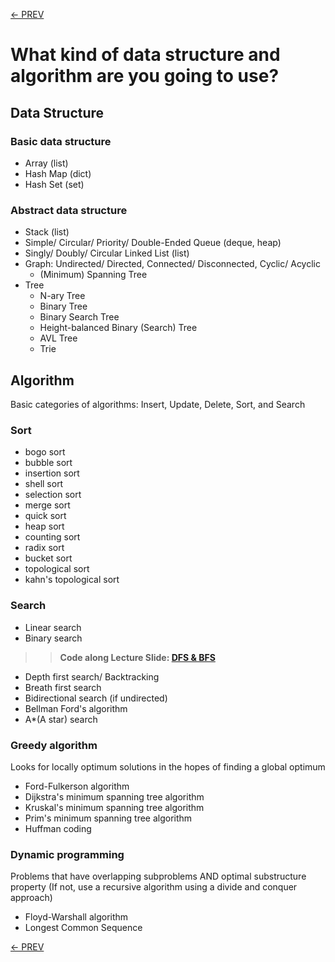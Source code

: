 [<- PREV](../README.md)

# What kind of data structure and algorithm are you going to use?
## Data Structure
### Basic data structure
- Array (list)
- Hash Map (dict)
- Hash Set (set)

### Abstract data structure
- Stack (list)
- Simple/ Circular/ Priority/ Double-Ended Queue (deque, heap)
- Singly/ Doubly/ Circular Linked List (list)
- Graph: Undirected/ Directed, Connected/ Disconnected, Cyclic/ Acyclic
  - (Minimum) Spanning Tree 
- Tree
  - N-ary Tree
  - Binary Tree
  - Binary Search Tree
  - Height-balanced Binary (Search) Tree
  - AVL Tree  
  - Trie

## Algorithm
Basic categories of algorithms: Insert, Update, Delete, Sort, and Search

### Sort
- bogo sort
- bubble sort
- insertion sort
- shell sort
- selection sort
- merge sort
- quick sort
- heap sort
- counting sort
- radix sort
- bucket sort
- topological sort
- kahn's topological sort


### Search
- Linear search
- Binary search

>> **Code along Lecture Slide: [DFS & BFS](DFS_BFS.md)**

- Depth first search/ Backtracking
- Breath first search
- Bidirectional search (if undirected)
- Bellman Ford's algorithm
- A*(A star) search

### Greedy algorithm
Looks for locally optimum solutions in the hopes of finding a global optimum
- Ford-Fulkerson algorithm
- Dijkstra's minimum spanning tree algorithm
- Kruskal's minimum spanning tree algorithm
- Prim's minimum spanning tree algorithm
- Huffman coding

### Dynamic programming
Problems that have overlapping subproblems AND optimal substructure property (If not, use a recursive algorithm using a divide and conquer approach)
- Floyd-Warshall algorithm
- Longest Common Sequence

[<- PREV](../README.md)
